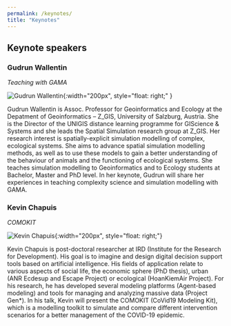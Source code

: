 ```yaml
---
permalink: /keynotes/
title: "Keynotes"
---
```


## Keynote speakers

### Gudrun Wallentin

*Teaching with GAMA*

![Gudrun Wallentin](https://www.plus.ac.at/wp-content/uploads/2021/02/WallentinGudrun2_01.jpg){:width="200px", style="float: right;" }

Gudrun Wallentin is Assoc. Professor for Geoinformatics and Ecology at the Depatment of Geoinformatics – Z_GIS, University of Salzburg, Austria. She is the Director of the UNIGIS distance learning programme for GIScience & Systems and she leads the Spatial Simulation research group at Z_GIS. Her research interest is spatially-explicit simulation modelling of complex, ecological systems. She aims to advance spatial simulation modelling methods, as well as to use these models to gain a better understanding of the behaviour of animals and the functioning of ecological systems. She teaches simulation modelling to Geoinformatics and to Ecology students at Bachelor, Master and PhD level. In her keynote, Gudrun will share her experiences in teaching complexity science and simulation modelling with GAMA.

### Kevin Chapuis 

*COMOKIT*

![Kevin Chapuis](https://github.com/gama-platform/Gama-Days-2022/_includes/KevinChapuis.jpg){:width="200px", style="float: right;"}

Kevin Chapuis is post-doctoral researcher at IRD (Institute for the Research for Development). His goal is to imagine and design digital decision support tools based on artificial intelligence. His fields of application relate to various aspects of social life, the economic sphere (PhD thesis), urban (ANR Ecdesup and Escape Project) or ecological (HoanKiemAir Project). For his research, he has developed several modeling platforms (Agent-based modeling) and tools for managing and analyzing massive data (Project Gen*).
In his talk, Kevin will present the COMOKIT (CoVid19 Modeling Kit), which is a modelling toolkit to simulate and compare different intervention scenarios for a better management of the COVID-19 epidemic.
